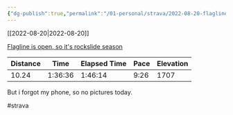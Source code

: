 ```yaml
---
{"dg-publish":true,"permalink":"/01-personal/strava/2022-08-20-flagline-is-open-so-it-s-rockslide-season/"}
---
```



[[2022-08-20\|2022-08-20]]

[Flagline is open, so it's rockslide season](https://www.strava.com/activities/7671526779)

| Distance | Time    | Elapsed Time | Pace | Elevation |
| -------- | ------- | ------------ | ---- | --------- |
| 10.24    | 1:36:36 | 1:46:14      | 9:26 | 1707      |


But i forgot my phone, so no pictures today.

#strava
